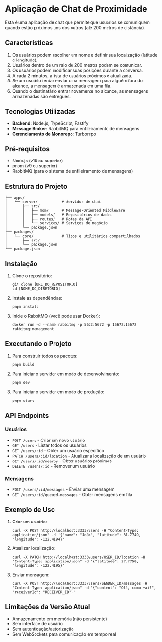 # Aplicação de Chat de Proximidade

Esta é uma aplicação de chat que permite que usuários se comuniquem quando estão próximos uns dos outros (até 200 metros de distância).

## Características

1. Os usuários podem escolher um nome e definir sua localização (latitude e longitude).
2. Usuários dentro de um raio de 200 metros podem se comunicar.
3. Os usuários podem modificar suas posições durante a conversa.
4. A cada 2 minutos, a lista de usuários próximos é atualizada.
5. Se um usuário tentar enviar uma mensagem para alguém fora do alcance, a mensagem é armazenada em uma fila.
6. Quando o destinatário entrar novamente no alcance, as mensagens armazenadas são entregues.

## Tecnologias Utilizadas

- **Backend**: Node.js, TypeScript, Fastify
- **Message Broker**: RabbitMQ para enfileiramento de mensagens
- **Gerenciamento de Monorepo**: Turborepo

## Pré-requisitos

- Node.js (v18 ou superior)
- pnpm (v9 ou superior)
- RabbitMQ (para o sistema de enfileiramento de mensagens)

## Estrutura do Projeto

```
├── apps/
│   └── server/           # Servidor de chat
│       ├── src/
│       │   ├── mom/      # Message-Oriented Middleware
│       │   ├── models/   # Repositórios de dados
│       │   ├── routes/   # Rotas da API
│       │   └── services/ # Serviços de negócio
│       └── package.json
├── packages/
│   └── core/             # Tipos e utilitários compartilhados
│       ├── src/
│       └── package.json
└── package.json
```

## Instalação

1. Clone o repositório:
   ```
   git clone [URL_DO_REPOSITORIO]
   cd [NOME_DO_DIRETORIO]
   ```

2. Instale as dependências:
   ```
   pnpm install
   ```

3. Inicie o RabbitMQ (você pode usar Docker):
   ```
   docker run -d --name rabbitmq -p 5672:5672 -p 15672:15672 rabbitmq:management
   ```

## Executando o Projeto

1. Para construir todos os pacotes:
   ```
   pnpm build
   ```

2. Para iniciar o servidor em modo de desenvolvimento:
   ```
   pnpm dev
   ```

3. Para iniciar o servidor em modo de produção:
   ```
   pnpm start
   ```

## API Endpoints

### Usuários

- `POST /users` - Criar um novo usuário
- `GET /users` - Listar todos os usuários
- `GET /users/:id` - Obter um usuário específico
- `PATCH /users/:id/location` - Atualizar a localização de um usuário
- `GET /users/:id/nearby` - Obter usuários próximos
- `DELETE /users/:id` - Remover um usuário

### Mensagens

- `POST /users/:id/messages` - Enviar uma mensagem
- `GET /users/:id/queued-messages` - Obter mensagens em fila

## Exemplo de Uso

1. Criar um usuário:
   ```
   curl -X POST http://localhost:3333/users -H "Content-Type: application/json" -d '{"name": "João", "latitude": 37.7749, "longitude": -122.4194}'
   ```

2. Atualizar localização:
   ```
   curl -X PATCH http://localhost:3333/users/USER_ID/location -H "Content-Type: application/json" -d '{"latitude": 37.7750, "longitude": -122.4195}'
   ```

3. Enviar mensagem:
   ```
   curl -X POST http://localhost:3333/users/SENDER_ID/messages -H "Content-Type: application/json" -d '{"content": "Olá, como vai?", "receiverId": "RECEIVER_ID"}'
   ```

## Limitações da Versão Atual

- Armazenamento em memória (não persistente)
- Sem interface de usuário
- Sem autenticação/autorização
- Sem WebSockets para comunicação em tempo real
